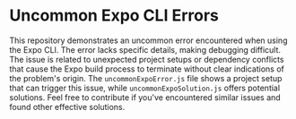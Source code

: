 # Uncommon Expo CLI Errors

This repository demonstrates an uncommon error encountered when using the Expo CLI.  The error lacks specific details, making debugging difficult.  The issue is related to unexpected project setups or dependency conflicts that cause the Expo build process to terminate without clear indications of the problem's origin.  The `uncommonExpoError.js` file shows a project setup that can trigger this issue, while `uncommonExpoSolution.js` offers potential solutions.  Feel free to contribute if you've encountered similar issues and found other effective solutions.
